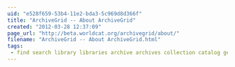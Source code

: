 ```yaml
---
uid: "e528f659-53b4-11e2-bda3-5c969d8d366f"
title: "ArchiveGrid -- About ArchiveGrid"
created: "2012-03-28 12:37:09"
page_url: "http://beta.worldcat.org/archivegrid/about/"
filename: "ArchiveGrid -- About ArchiveGrid.html"
tags: 
 - find search library libraries archive archives collection catalog genealogy history author title digital document photo
---
```

